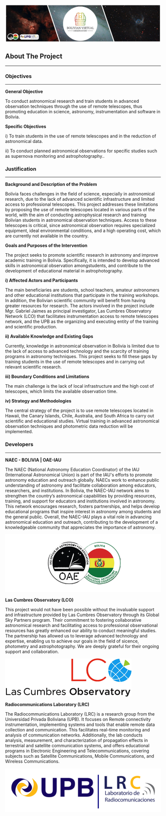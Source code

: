 ![Intro Banner](im/Baner_v1_LCO_1.jpg)


## About The Project

---

### Objectives

---

**General Objective**

To conduct astronomical research and train students in advanced observation techniques through the use of remote telescopes, thus promoting education in science, astronomy, instrumentation and software in Bolivia.

**Specific Objectives**

i) To train students in the use of remote telescopes and in the reduction of astronomical data.

ii) To conduct planned astronomical observations for specific studies such as supernova monitoring and astrophotography..

### Justification

---


**Background and Description of the Problem**

Bolivia faces challenges in the field of science, especially in astronomical research, due to the lack of advanced scientific infrastructure and limited access to professional telescopes. This project addresses these limitations by proposing the use of remote telescopes located in various parts of the world, with the aim of conducting astrophysical research and training Bolivian students in astronomical observation techniques. Access to these telescopes is critical, since astronomical observation requires specialized equipment, ideal environmental conditions, and a high operating cost, which are currently not available in the country.

**Goals and Purposes of the Intervention**

The project seeks to promote scientific research in astronomy and improve academic training in Bolivia. Specifically, it is intended to develop advanced skills in astronomical observation amongstudents, and contribute to the development of educational material in astrophotography. 

**i) Affected Actors and Participants**

The main beneficiaries are students, school teachers, amateur astronomers and other educational institutions that participate in the training workshops. In addition, the Bolivian scientific community will benefit from having greater resources for research. The actors involved in the project include Mgr. Gabriel Jaimes as principal investigator, Las Cumbres Observatory Network (LCO) that facilitates instrumentation access to remote telescopes network, and the UPB as the organizing and executing entity of the training and scientific production.

**ii) Available Knowledge and Existing Gaps**

Currently, knowledge in astronomical observation in Bolivia is limited due to the lack of access to advanced technology and the scarcity of training programs in astronomy techniques. This project seeks to fill these gaps by training students in the use of remote telescopes and in carrying out relevant scientific research.

**iii) Boundary Conditions and Limitations**

The main challenge is the lack of local infrastructure and the high cost of telescopes, which limits the available observation time. 

**iv) Strategy and Methodologies**

The central strategy of the project is to use remote telescopes located in Hawaii, the Canary Islands, Chile, Australia, and South Africa to carry out scientific and educational studies. Virtual training in advanced astronomical observation techniques and photometric data reduction will be implemented.

### Developers

---

**NAEC - BOLIVIA | OAE-IAU**

The NAEC (National Astronomy Education Coordinator) of the IAU (International Astronomical Union) is part of the IAU's efforts to promote astronomy education and outreach globally. NAECs work to enhance public understanding of astronomy and facilitate collaboration among educators, researchers, and institutions. In Bolivia, the NAEC-IAU network aims to strengthen the country’s astronomical capabilities by providing resources, training, and support for educators and institutions involved in astronomy. This network encourages research, fosters partnerships, and helps develop educational programs that inspire interest in astronomy among students and the general public. Overall, the NAEC-IAU plays a vital role in advancing astronomical education and outreach, contributing to the development of a knowledgeable community that appreciates the importance of astronomy.

![Intro Banne](im/Vector_NAEC_Bolivia-02.png)


**Las Cumbres Observatory (LCO)**

This project would not have been possible without the invaluable support and infrastructure provided by Las Cumbres Observatory through its Global Sky Partners program. Their commitment to fostering collaborative astronomical research and facilitating access to professional observational resources has greatly enhanced our ability to conduct meaningful studies. The partnership has allowed us to leverage advanced technology and expertise, enabling us to achieve our goals in the field of sicence, photometry and astrophotography. We are deeply grateful for their ongoing support and collaboration.

![Intro Banne](im/LCOLogo.png)

**Radiocommunications Laboratory (LRC)**


The Radiocommunications Laboratory (LRC) is a research group from the Universidad Privada Boliviana (UPB). It focuses on Remote connectivity instrumentation, implementing systems and tools that enable remote data collection and communication. This facilitates real-time monitoring and analysis of communication networks. Additionally, the lab conducts analysis, measurement, and characterization of propagation effects in terrestrial and satellite communication systems, and offers educational programs in Electronic Engineering and Telecommunications, covering subjects such as Satellite Communications, Mobile Communications, and Wireless Communications.

![lrc](im/upb-lrc.png)